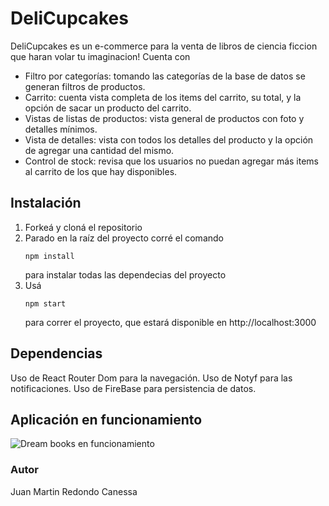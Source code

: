# DeliCupcakes
DeliCupcakes es un e-commerce para la venta de libros de ciencia ficcion que haran volar tu imaginacion!
Cuenta con
- Filtro por categorías: tomando las categorías de la base de datos se generan filtros de productos.
- Carrito: cuenta vista completa de los items del carrito, su total, y la opción de sacar un producto del carrito.
- Vistas de listas de productos: vista general de productos con foto y detalles mínimos.
- Vista de detalles: vista con todos los detalles del producto y la opción de agregar una cantidad del mismo.
- Control de stock: revisa que los usuarios no puedan agregar más items al carrito de los que hay disponibles.
## Instalación
1. Forkeá y cloná el repositorio
2. Parado en la raíz del proyecto corré el comando 
   ```
   npm install
   ```
    para instalar todas las dependecias del proyecto
3. Usá 
   ```
   npm start
   ```
    para correr el proyecto, que estará disponible en http://localhost:3000
## Dependencias
Uso de React Router Dom para la navegación.
Uso de Notyf para las notificaciones.
Uso de FireBase para persistencia de datos.

## Aplicación en funcionamiento

![Dream books en funcionamiento](https://github.com/martinredondo/reactJs/blob/main/dreambooks-en-funcionamiento.gif)

### Autor
Juan Martin Redondo Canessa
